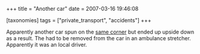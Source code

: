 +++
title = "Another car"
date = 2007-03-16 19:46:08

[taxonomies]
tags = ["private_transport", "accidents"]
+++

Apparently another car spun on the [same corner](@/posts/2007-03-08-Lost_control.md) but
ended up upside down as a result. The had to be removed from the car in an
ambulance stretcher. Apparently it was an local driver.
